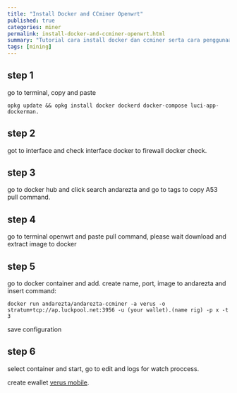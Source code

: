 ```yaml
---
title: "Install Docker and CCminer Openwrt"
published: true
categories: miner
permalink: install-docker-and-ccminer-openwrt.html
summary: "Tutorial cara install docker dan ccminer serta cara penggunaan pada openwrt."
tags: [mining]
---
```


## step 1

go to terminal, copy and paste

```
opkg update && opkg install docker dockerd docker-compose luci-app-dockerman.
```

## step 2

got to interface and check interface docker to firewall docker check.

## step 3

go to docker hub and click search andarezta and go to tags to copy A53 pull command.

## step 4

go to terminal openwrt and paste pull command, please wait download and extract image to docker

## step 5

go to docker container and add. create name, port, image to andarezta and insert command:

```
docker run andarezta/andarezta-ccminer -a verus -o stratum+tcp://ap.luckpool.net:3956 -u (your wallet).(name rig) -p x -t 3
```

save configuration

## step 6

select container and start, go to edit and logs for watch proccess.

create ewallet [verus mobile](https://play.google.com/store/apps/details?id=org.autonomoussoftwarefoundation.verusmobile.android).